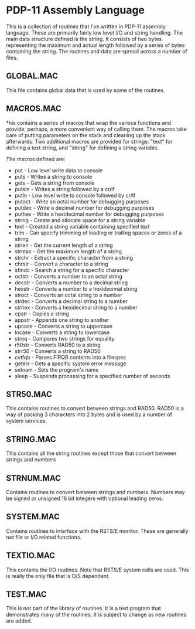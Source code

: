 # PDP-11 Assembly Language
This is a collection of routines that I've written in PDP-11 assembly
language.  These are primarily fairly low level I/O and string handling.
The main data structure defined is the string.  It consists of two bytes
representing the maximum and actual length followed by a series of bytes
containing the string.  The routines and data are spread across a number
of files.

## GLOBAL.MAC
This file contains global data that is used by some of the routines.

## MACROS.MAC
†his contains a series of macros that wrap the various functions and
provide, perhaps, a more convenient way of calling them.  The macros
take care of putting parameters on the stack and cleaning up the stack
afterwards.  Two additional macros are provided for strings: "text" for
defining a text string, and "string" for defining a string variable.

The macros defined are:
* put - Low level write data to console
* puts - Writes a string to console
* gets - Gets a string from console
* putsln - Writes a string followed by a cr/lf
* putln - Low level write to console followed by cr/lf
* putoct - Write an octal number for debugging purposes
* putdec - Write a decimal number for debugging purposes
* puthex - Write a hexidecimal number for debugging purposes
* string - Create and allocate space for a string variable
* text - Created a string variable containing specified text
* trim - Can specify trimming of leading or trailing spaces or zeros of a string
* strlen - Get the current length of a string
* strmac - Get the maximum length of a string
* strchr - Extract a specific character from a string
* chrstr - Convert a character to a string
* sfindc - Search a string for a specific character
* octstr - Converts a number to an octal string
* decstr - Converts a number to a decimal string
* hexstr - Converts a number to a hexidecimal string
* stroct - Converts an octal string to a number
* strdec - Converts a decimal string to a number
* strhex - Converts a hexidecimal string to a number
* cpstr - Copies a string
* appstr - Appends one string to another
* upcase - Converts a string to uppercase
* locase - Converts a string to lowercase
* streq - Compares two strings for equality
* r50str - Converts RAD50 to a string
* strr50 - Converts a string to RAD50
* cvtfqb - Parses FIRQB contents into a filespec
* geterr - Gets a specific system error message
* setnam - Sets the program's name
* sleep - Suspends processing for a specified number of seconds

## STR50.MAC
This contains routines to convert between strings and RAD50.  RAD50 is a
way of packing 3 characters into 2 bytes and is used by a number of system
services.

## STRING.MAC
This contains all the string routines except those that convert between
strings and numbers

## STRNUM.MAC
Contains routines to convert between strings and numbers.  Numbers may
be signed or unsigned 16 bit integers with optional leading zeros.

## SYSTEM.MAC
Contains routines to interface with the RSTS/E monitor.  These are generally
not file or I/O related functions.

## TEXTIO.MAC
This contains the I/O routines.  Note that RSTS/E system calls are used.
This is really the only file that is O/S dependent.

## TEST.MAC
This is not part of the library of routines.  It is a test program that
demonstrates many of the routines.  It is subject to change as new
routines are added.
